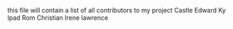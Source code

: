 this file will contain a list of all contributors to my project
Castle
Edward
Ky
Ipad
Rom
Christian
Irene
lawrence
